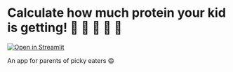 # Calculate how much protein your kid is getting! 🧀 🍤 🥛 🥜 🐔 
[![Open in Streamlit](https://static.streamlit.io/badges/streamlit_badge_black_white.svg)](https://share.streamlit.io/kellyamanda/kids-protein/main)

An app for parents of picky eaters :smile:
